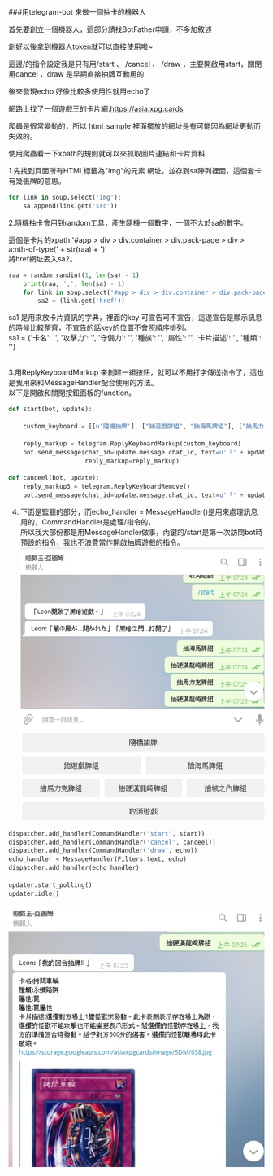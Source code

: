 ###用telegram-bot 來做一個抽卡的機器人

首先要創立一個機器人，這部分請找BotFather申請，不多加敘述<br>

創好以後拿到機器人token就可以直接使用啦~ <br>

這邊/的指令設定我是只有用/start 、 /cancel 、 /draw ，主要開啟用start，關閉用cancel ，draw 是早期直接抽牌互動用的<br>

後來發現echo 好像比較多使用性就用echo了<br>

網路上找了一個遊戲王的卡片網:https://asia.xpg.cards <br>

爬蟲是很常變動的，所以 html_sample 裡面擺放的網址是有可能因為網址更動而失效的。<br>

使用爬蟲看一下xpath的規則就可以來抓取圖片連結和卡片資料<br>

1.先找到頁面所有HTML標籤為"img"的元素 網址，並存到sa陣列裡面，這個套卡有幾張牌的意思。<br>

```python
for link in soup.select('img'):
    sa.append(link.get('src'))
```
2.隨機抽卡會用到random工具，產生隨機一個數字，一個不大於sa的數字。<br>

這個是卡片的xpath:'#app > div > div.container > div.pack-page > div > a:nth-of-type(' + str(raa) + ')'<br>
將href網址丟入sa2。<br>

```python
raa = random.randint(1, len(sa) - 1)
    print(raa, ',', len(sa) - 1)
    for link in soup.select('#app > div > div.container > div.pack-page > div > a:nth-of-type(' + str(raa) + ')'):
        sa2 = (link.get('href'))
```

sa1 是用來放卡片資訊的字典，裡面的key 可宣告可不宣告，這邊宣告是顯示訊息的時候比較整齊，不宣告的話key的位置不會照順序排列。<br>
sa1 = {'卡名': '', '攻擊力': '', '守備力': '', '種族': '', '屬性': '', '卡片描述': '', '種類': ''}<br>
<br>


3.用ReplyKeyboardMarkup 來創建一組按鈕，就可以不用打字傳送指令了，這也是我用來和MessageHandler配合使用的方法。<br>
以下是開啟和關閉按鈕面板的function。<br>

```python
def start(bot, update):

    custom_keyboard = [[u'隨機抽牌'], ["抽遊戲牌組", "抽海馬牌組"], ["抽馬力克牌組",'抽貝卡斯牌組','抽城之內牌組'], ['取消遊戲']]

    reply_markup = telegram.ReplyKeyboardMarkup(custom_keyboard)
    bot.send_message(chat_id=update.message.chat_id, text=u'「' + update.message.from_user.first_name + u"開啟了黑暗遊戲。」",
                     reply_markup=reply_markup)
    
def canceel(bot, update):
    reply_markup3 = telegram.ReplyKeyboardRemove()
    bot.send_message(chat_id=update.message.chat_id, text=u'「' + update.message.from_user.first_name + u"關閉了黑暗遊戲。」", reply_markup=reply_markup3)
```
4. 下面是監聽的部分，而echo_handler = MessageHandler()是用來處理訊息用的，CommandHandler是處理/指令的，<br>
所以我大部份都是用MessageHandler做事，內鍵的/start是第一次訪問bot時預設的指令，我也不浪費當作開啟抽牌遊戲的指令。<br>
<img src='https://raw.githubusercontent.com/kenson2998/python-/master/telegram-yugioh-bot/1.jpg'></img>

```python
dispatcher.add_handler(CommandHandler('start', start))
dispatcher.add_handler(CommandHandler('cancel', canceel))
dispatcher.add_handler(CommandHandler('draw', echo))
echo_handler = MessageHandler(Filters.text, echo)
dispatcher.add_handler(echo_handler)

updater.start_polling()
updater.idle()
```
<img src='https://raw.githubusercontent.com/kenson2998/python-/master/telegram-yugioh-bot/2.jpg'></img>